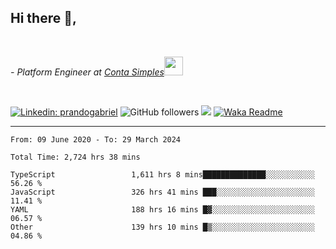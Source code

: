 <h2>Hi there  👋,</h2> </br>

<p><em>- Platform Engineer at <a href="https://contasimples.com">Conta Simples</a><img src="https://media.giphy.com/media/WUlplcMpOCEmTGBtBW/giphy.gif" width="30"> 
</em></p></br>


[![Linkedin: prandogabriel](https://img.shields.io/badge/-prandogabriel-blue?style=flat-square&logo=Linkedin&logoColor=white&link=https://www.linkedin.com/in/prandogabriel/)](https://www.linkedin.com/in/prandogabriel)
![GitHub followers](https://img.shields.io/github/followers/prandogabriel?label=Follow&style=social)
![](https://visitor-badge.glitch.me/badge?page_id=prandogabriel.prandogabriel)
[![Waka Readme](https://github.com/prandogabriel/prandogabriel/actions/workflows/update-stats.yml.yml/badge.svg)](https://github.com/prandogabriel/prandogabriel/actions/workflows/update-stats.yml.yml)

---

<!--START_SECTION:waka-->

```golang
From: 09 June 2020 - To: 29 March 2024

Total Time: 2,724 hrs 38 mins

TypeScript                 1,611 hrs 8 mins██████████████░░░░░░░░░░░   56.26 %
JavaScript                 326 hrs 41 mins ███░░░░░░░░░░░░░░░░░░░░░░   11.41 %
YAML                       188 hrs 16 mins █▓░░░░░░░░░░░░░░░░░░░░░░░   06.57 %
Other                      139 hrs 10 mins █▒░░░░░░░░░░░░░░░░░░░░░░░   04.86 %
```

<!--END_SECTION:waka-->
